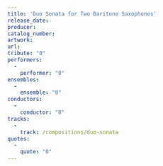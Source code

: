 ```yaml
---
title: 'Duo Sonata for Two Baritone Saxophones'
release_date: 
producer: 
catalog_number: 
artwork: 
url: 
tribute: "0"
performers: 
  -
    performer: "0"
ensembles: 
  -
    ensemble: "0"
conductors: 
  -
    conductor: "0"
tracks: 
  -
    track: /compositions/duo-sonata
quotes: 
  -
    quote: "0"
---
```

